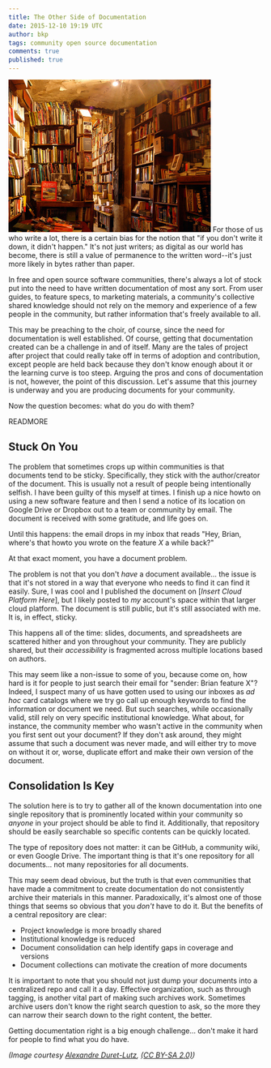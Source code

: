 ```yaml
---
title: The Other Side of Documentation
date: 2015-12-10 19:19 UTC
author: bkp
tags: community open source documentation
comments: true
published: true
---
```

![bookshelves](/images/blog/bookshelves.jpg) For those of us who write a lot, there is a certain bias for the notion that "if you don't write it down, it didn't happen." It's not just writers; as digital as our world has become, there is still a value of permanence to the written word--it's just more likely in bytes rather than paper.

In free and open source software communities, there's always a lot of stock put into the need to have written documentation of most any sort. From user guides, to feature specs, to marketing materials, a community's collective shared knowledge should not rely on the memory and experience of a few people in the community, but rather information that's freely available to all.

This may be preaching to the choir, of course, since the need for documentation is well established. Of course, getting that documentation created can be a challenge in and of itself. Many are the tales of project after project that could really take off in terms of adoption and contribution, except people are held back because they don't know enough about it or the learning curve is too steep. Arguing the pros and cons of documentation is not, however, the point of this discussion. Let's assume that this journey is underway and you are producing documents for your community.

Now the question becomes: what do you do with them?

READMORE

## Stuck On You

The problem that sometimes crops up within communities is that documents tend to be sticky. Specifically, they stick with the author/creator of the document. This is usually not a result of people being intentionally selfish. I have been guilty of this myself at times. I finish up a nice howto on using a new software feature and then I send a notice of its location on Google Drive or Dropbox out to a team or community by email. The document is received with some gratitude, and life goes on.

Until this happens: the email drops in my inbox that reads "Hey, Brian, where's that howto you wrote on the feature *X* a while back?"

At that exact moment, you have a document problem.

The problem is not that you don't *have* a document available... the issue is that it's not stored in a way that everyone who needs to find it can find it easily. Sure, I was cool and I published the document on [*Insert Cloud Platform Here*], but I likely posted to *my* account's space within that larger cloud platform. The document is still public, but it's still associated with me. It is, in effect, sticky.

This happens all of the time: slides, documents, and spreadsheets are scattered hither and yon throughout your community. They are publicly shared, but their *accessibility* is fragmented across multiple locations based on authors.

This may seem like a non-issue to some of you, because come on, how hard is it for people to just search their email for "sender: Brian feature X"? Indeed, I suspect many of us have gotten used to using our inboxes as *ad hoc* card catalogs where we try go call up enough keywords to find the information or document we need. But such searches, while occasionally valid, still rely on very specific institutional knowledge. What about, for instance, the community member who wasn't active in the community when you first sent out your document? If they don't ask around, they might assume that such a document was never made, and will either try to move on without it or, worse, duplicate effort and make their own version of the document.

## Consolidation Is Key

The solution here is to try to gather all of the known documentation into one single repository that is prominently located within your community so *anyone* in your project should be able to find it. Additionally, that repository should be easily searchable so specific contents can be quickly located.

The type of repository does not matter: it can be GitHub, a community wiki, or even Google Drive. The important thing is that it's one repository for all documents... not many repositories for all documents.

This may seem dead obvious, but the truth is that even communities that have made a commitment to create documentation do not consistently archive their materials in this manner. Paradoxically, it's almost one of those things that seems so obvious that you *don't* have to do it. But the benefits of a central repository are clear:

* Project knowledge is more broadly shared
* Institutional knowledge is reduced
* Document consolidation can help identify gaps in coverage and versions
* Document collections can motivate the creation of more documents

It is important to note that you should not just dump your documents into a centralized repo and call it a day. Effective organization, such as through tagging, is another vital part of making such archives work. Sometimes archive users don't know the right search question to ask, so the more they can narrow their search down to the right content, the better.

 Getting documentation right is a big enough challenge... don't make it hard for people to find what you do have.

 *(Image courtesy [Alexandre Duret-Lutz](https://www.flickr.com/photos/gadl/110845690), [(CC BY-SA 2.0)](https://creativecommons.org/licenses/by-sa/2.0/))*

